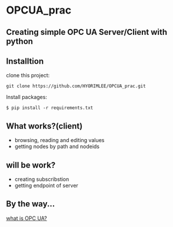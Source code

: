 # OPCUA_prac
Creating simple OPC UA Server/Client with python
---

## Installtion
clone this project:
```
git clone https://github.com/HYORIMLEE/OPCUA_prac.git
```
Install packages:
```
$ pip install -r requirements.txt
```
## What works?(client)
* browsing, reading and editing values
* getting nodes by path and nodeids

## will be work?
* creating subscribstion
* getting endpoint of server
## By the way...
[what is OPC UA?](https://github.com/HYORIMLEE/OPCUA_prac/blob/main/What%20is%20OPC%20UA.md)
